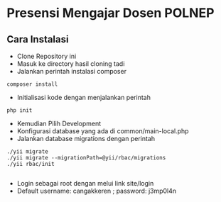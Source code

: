 # Presensi Mengajar Dosen POLNEP

## Cara Instalasi
* Clone Repository ini
* Masuk ke directory hasil cloning tadi
* Jalankan perintah instalasi composer
```
composer install
```
* Initialisasi kode dengan menjalankan perintah
```
php init
```
* Kemudian Pilih Development
* Konfigurasi database yang ada di common/main-local.php
* Jalankan database migrations dengan perintah
```
./yii migrate
./yii migrate --migrationPath=@yii/rbac/migrations
./yii rbac/init


```
* Login sebagai root dengan melui link site/login
* Default username: cangakkeren ; password: j3mp0l4n
